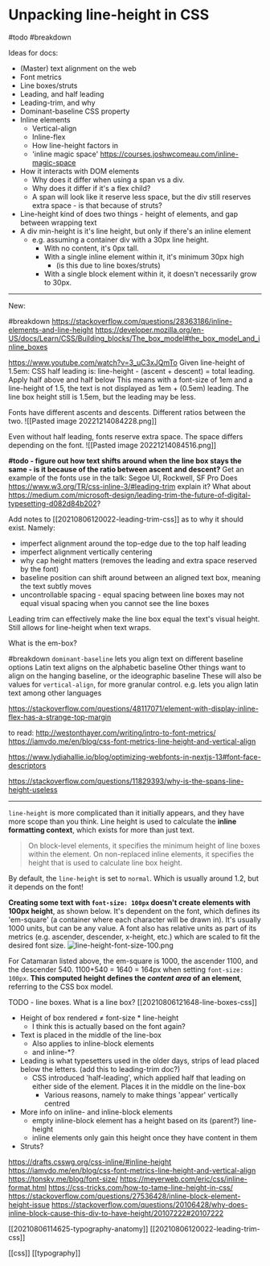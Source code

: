 # Unpacking line-height in CSS

#todo
#breakdown 

Ideas for docs:
- (Master) text alignment on the web
- Font metrics
- Line boxes/struts
- Leading, and half leading
- Leading-trim, and why
- Dominant-baseline CSS property
- Inline elements
	- Vertical-align
	- Inline-flex
	- How line-height factors in
	- 'inline magic space' https://courses.joshwcomeau.com/inline-magic-space
- How it interacts with DOM elements
	- Why does it differ when using a span vs a div.
	- Why does it differ if it's a flex child?
	- A span will look like it reserve less space, but the div still reserves extra space - is that because of struts?
- Line-height kind of does two things - height of elements, and gap between wrapping text
- A div min-height is it's line height, but only if there's an inline element
	- e.g. assuming a container div with a 30px line height.
		- With no content, it's 0px tall.
		- With a single inline element within it, it's minimum 30px high
			- (is this due to line boxes/struts)
		- With a single block element within it, it doesn't necessarily grow to 30px.

---

New:

#breakdown 
https://stackoverflow.com/questions/28363186/inline-elements-and-line-height
https://developer.mozilla.org/en-US/docs/Learn/CSS/Building_blocks/The_box_model#the_box_model_and_inline_boxes

https://www.youtube.com/watch?v=3_uC3xJQmTo
Given line-height of 1.5em:
CSS half leading is:
line-height - (ascent + descent) = total leading. Apply half above and half below
This means with a font-size of 1em and a line-height of 1.5, the text is not displayed as 1em + (0.5em) leading. The line box height still is 1.5em, but the leading may be less.

Fonts have different ascents and descents. Different ratios between the two.
![[Pasted image 20221214084228.png]]

Even without half leading, fonts reserve extra space. The space differs depending on the font.
![[Pasted image 20221214084516.png]]

**#todo - figure out how text shifts around when the line box stays the same - is it because of the ratio between ascent and descent?**
Get an example of the fonts use in the talk: Segoe UI, Rockwell, SF Pro
Does https://www.w3.org/TR/css-inline-3/#leading-trim explain it?
What about https://medium.com/microsoft-design/leading-trim-the-future-of-digital-typesetting-d082d84b202?

Add notes to [[20210806120022-leading-trim-css]] as to why it should exist. Namely:
- imperfect alignment around the top-edge due to the top half leading
- imperfect alignment vertically centering
- why cap height matters (removes the leading and extra space reserved by the font)
- baseline position can shift around between an aligned text box, meaning the text subtly moves
- uncontrollable spacing - equal spacing between line boxes may not equal visual spacing when you cannot see the line boxes

Leading trim can effectively make the line box equal the text's visual height.
Still allows for line-height when text wraps.

What is the em-box?

#breakdown 
`dominant-baseline` lets you align text on different baseline options
Latin text aligns on the alphabetic baseline
Other things want to align on the hanging baseline, or the ideographic baseline
These will also be values for `vertical-align`, for more granular control. e.g. lets you align latin text among other languages

https://stackoverflow.com/questions/48117071/element-with-display-inline-flex-has-a-strange-top-margin

to read: http://westonthayer.com/writing/intro-to-font-metrics/
https://iamvdo.me/en/blog/css-font-metrics-line-height-and-vertical-align

https://www.lydiahallie.io/blog/optimizing-webfonts-in-nextjs-13#font-face-descriptors

https://stackoverflow.com/questions/11829393/why-is-the-spans-line-height-useless

---

`line-height` is more complicated than it initially appears, and they have more scope than you think. Line height is used to calculate the **inline formatting context**, which exists for more than just text.

> On block-level elements, it specifies the minimum height of line boxes within the element. On non-replaced inline elements, it specifies the height that is used to calculate line box height.

By default, the `line-height` is set to `normal`. Which is usually around 1.2, but it depends on the font!

**Creating some text with `font-size: 100px` doesn't create elements with 100px height**, as shown below. It's dependent on the font, which defines its 'em-square' (a container where each character will be drawn in). It's usually 1000 units, but can be any value. A font also has relative units as part of its metrics (e.g. ascender, descender, x-height, etc.) which are scaled to fit the desired font size.
![line-height-font-size-100.png](line-height-font-size-100.png)

For Catamaran listed above, the em-square is 1000, the ascender 1100, and the descender 540. 1100+540 = 1640 = 164px when setting `font-size: 100px`. **This computed height defines the _content area_ of an element**, referring to the CSS box model.

TODO - line boxes. What is a line box?
[[20210806121648-line-boxes-css]]

- Height of box rendered ≠ font-size \* line-height
  - I think this is actually based on the font again?
- Text is placed in the middle of the line-box
  - Also applies to inline-block elements
  - and inline-\*?
- Leading is what typesetters used in the older days, strips of lead placed below the letters. (add this to leading-trim doc?)
  - CSS introduced 'half-leading', which applied half that leading on either side of the element. Places it in the middle on the line-box
    - Various reasons, namely to make things 'appear' vertically centred
- More info on inline- and inline-block elements
  - empty inline-block element has a height based on its (parent?) line-height
  - inline elements only gain this height once they have content in them
- Struts?

https://drafts.csswg.org/css-inline/#inline-height
https://iamvdo.me/en/blog/css-font-metrics-line-height-and-vertical-align
https://tonsky.me/blog/font-size/
https://meyerweb.com/eric/css/inline-format.html
https://css-tricks.com/how-to-tame-line-height-in-css/
https://stackoverflow.com/questions/27536428/inline-block-element-height-issue
https://stackoverflow.com/questions/20106428/why-does-inline-block-cause-this-div-to-have-height/20107222#20107222

[[20210806114625-typography-anatomy]]
[[20210806120022-leading-trim-css]]

[[css]]
[[typography]]
